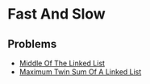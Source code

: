 # Fast And Slow

## Problems

- [Middle Of The Linked List](./001_middle_of_the_linked_list)
- [Maximum Twin Sum Of A Linked List](./002_maximum_twin_sum_of_a_linked_list)
